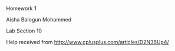 Homework 1

Aisha Balogun Mohammed

Lab Section 10

Help received from http://www.cplusplus.com/articles/D2N36Up4/


